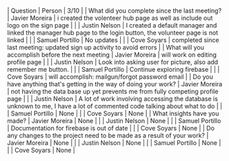 | Question | Person | 3/10 |
| What did you complete since the last meeting? | Javier Moreira | i created the volenteer hub page as well as include out logo on the sign page |
| | Justin Nelson | I created a default manager and linked the manager hub page to the login button, the volunteer page is not linked |
| | Samuel Portillo | No updates |
| | Cove Soyars | completed since last meeting: updated sign up activity to avoid errors |
| What will you accomplish before the next meeting | Javier Moreira | will work on editing profile page |
| | Justin Nelson | Look into asking user for picture, also add remember me button. |
| | Samuel Portillo | Continue exploring firebase |
| | Cove Soyars | will accomplish: mailgun/forgot password email |
| Do you have anything that's getting in the way of doing your work? | Javier Moreira | not having the data base up yet prevents me from fully competing profile page |
| | Justin Nelson | A lot of work involving accessing the database is unknown to me, I have a lot of commented code talking about what to do |
| | Samuel Portillo | None |
| | Cove Soyars | None |
| What insights have you made? | Javier Moreira | None |
| | Justin Nelson | None |
| | Samuel Portillo | Documentation for firebase is out of date |
| | Cove Soyars | None |
| Do any changes to the project need to be made as a result of your work? | Javier Moreira | None |
| | Justin Nelson | None |
| | Samuel Portillo | None |
| | Cove Soyars | None |
